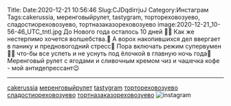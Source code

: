 Title:
Date:2020-12-21 10:56:46
Slug:CJDqdirrjuJ
Category:Инстаграм
Tags:cakerussia, меренговыйрулет, tastygram, тортореховозуево, сладостиореховозуево, тортназаказореховозуево
image:2020-12-21_10-56-46_UTC_tntl.jpg
До Нового года осталось 10 дней 🎄🥳
Как же нестерпимо хочется волшебства.🎅
А ворох накопившихся дел ввергает в панику и предновогодний стресс🤯
Пора включать режим супервумен 🦸‍♀️ что-бы все успеть и не уснуть под ёлочкой в главную ночь года🙈
Меренговый рулет с ягодами и сливочным кремом чиз и чашечка кофе - мой антидепрессант😉
___________________________________
[cakerussia]({tag}cakerussia) [меренговыйрулет]({tag}меренговыйрулет) [tastygram]({tag}tastygram) [тортореховозуево]({tag}тортореховозуево) [сладостиореховозуево]({tag}сладостиореховозуево) [тортназаказореховозуево]({tag}тортназаказореховозуево)
![instagram]({attach}images/2020-12-21_10-56-46_UTC.jpg)
